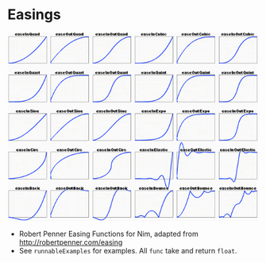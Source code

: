 # Easings

![](easings.gif "Robert Penner Easing Functions for Nim")

- Robert Penner Easing Functions for Nim, adapted from http://robertpenner.com/easing
- See `runnableExamples` for examples. All `func` take and return `float`.
